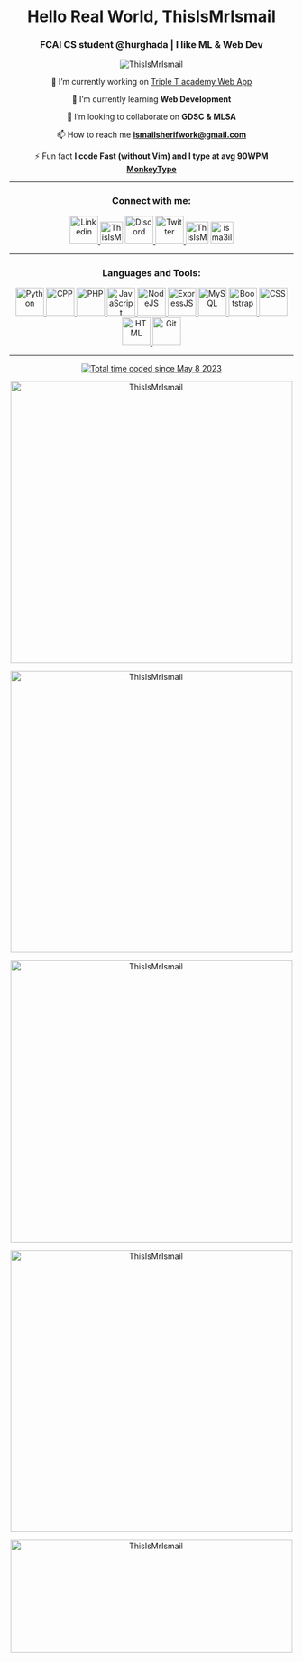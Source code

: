 <meta http-equiv="Cache-Control" content="no-cache, no-store, must-revalidate">
<meta http-equiv="Pragma" content="no-cache">
<meta http-equiv="Expires" content="0">

<div align="center">

  <h1>Hello Real World, ThisIsMrIsmail</h1>
  <h3>FCAI CS student @hurghada | I like ML & Web Dev</h3>
  
  <p> <img src="https://komarev.com/ghpvc/?username=ThisIsMrIsmail&label=Profile%20views&color=394867&style=flat" alt="ThisIsMrIsmail"> </p>

  🔭 I’m currently working on [Triple T academy Web App](http://tribletacademy.rf.gd/)

  🌱 I’m currently learning **Web Development**

  👯 I’m looking to collaborate on **GDSC & MLSA**

  📫 How to reach me **ismailsherifwork@gmail.com**

  ⚡ Fun fact **I code Fast (without Vim) and I type at avg 90WPM [MonkeyType](https://monkeytype.com/profile/ThisIsMrIsmail)**

  <hr style="height: 1px">
  
  <h3>Connect with me:</h3>
  <p align="center">
    <a target="_blank" rel="noreferrer" href="https://linkedin.com/in/ThisIsMrIsmail"> <img src="https://skillicons.dev/icons?i=linkedin" alt="Linkedin" width="50" height="50"> </a>
    <a target="_blank" rel="noreferrer" href="https://www.youtube.com/@ThisIsMrIsmail"> <img src="https://raw.githubusercontent.com/rahuldkjain/github-profile-readme-generator/master/src/images/icons/Social/youtube.svg" alt="ThisIsMrIsmail" height="40" width="40" /></a>
    <a target="_blank" rel="noreferrer" href="https://discord.com/users/ThisIsMrIsmail#0476"> <img src="https://skillicons.dev/icons?i=discord" alt="Discord" width="50" height="50"> </a>
    <a target="_blank" rel="noreferrer" href="https://twitter.com/ThisIsMrIsmail" target="blank"> <img src="https://skillicons.dev/icons?i=twitter" alt="Twitter" width="50" height="50"> </a>
    <a target="_blank" rel="noreferrer" href="https://kaggle.com/ThisIsMrIsmail" target="blank"><img src="https://raw.githubusercontent.com/rahuldkjain/github-profile-readme-generator/master/src/images/icons/Social/kaggle.svg" alt="ThisIsMrIsmail" height="40" width="40" /></a>
    <a target="_blank" rel="noreferrer" href="https://codeforces.com/profile/isma3il"><img src="https://raw.githubusercontent.com/rahuldkjain/github-profile-readme-generator/master/src/images/icons/Social/codeforces.svg" alt="isma3il" height="40" width="40" /></a>
  </p>

  <hr style="height: 1px">
  
  <h3>Languages and Tools:</h3>
  <p>
    <a target="_blank" href="https://www.python.org"> <img src="https://skillicons.dev/icons?i=py" alt="Python" width="50" height="50"> </a>
    <a target="_blank" href="https://www.w3schools.com/cpp/"> <img src="https://skillicons.dev/icons?i=cpp" alt="CPP" width="50" height="50"> </a>
    <a target="_blank" href="https://www.php.net"> <img src="https://skillicons.dev/icons?i=php" alt="PHP" width="50" height="50"> </a>
    <a target="_blank" href="https://developer.mozilla.org/en-US/docs/Web/JavaScript"> <img src="https://skillicons.dev/icons?i=js" alt="JavaScript" width="50" height="50"> </a>
    <a target="_blank" href="https://nodejs.org"> <img src="https://skillicons.dev/icons?i=nodejs" alt="NodeJS" width="50" height="50"> </a>
    <a target="_blank" href="https://expressjs.com"> <img src="https://skillicons.dev/icons?i=express" alt="ExpressJS" width="50" height="50"> </a>
    <a target="_blank" href="https://www.mysql.com/"> <img src="https://skillicons.dev/icons?i=mysql" alt="MySQL" width="50" height="50"> </a>
    <a target="_blank" href="https://getbootstrap.com"> <img src="https://skillicons.dev/icons?i=bootstrap" alt="Bootstrap" width="50" height="50"> </a>
    <a target="_blank" href="https://www.w3schools.com/css/"> <img src="https://skillicons.dev/icons?i=css" alt="CSS" width="50" height="50"> </a>
    <a target="_blank" href="https://www.w3.org/html/"> <img src="https://skillicons.dev/icons?i=html" alt="HTML" width="50" height="50"> </a>
    <a target="_blank" href="https://git-scm.com/"> <img src="https://skillicons.dev/icons?i=git" alt="Git" width="50" height="50"> </a>
  </p>

  <hr style="height: 1px">
  
  <a href="https://wakatime.com/@da667081-e299-4c08-85ff-0eb8e72377a3"><img src="https://wakatime.com/badge/user/da667081-e299-4c08-85ff-0eb8e72377a3.svg" alt="Total time coded since May 8 2023" /></a>
  <a target="_blank" rel="noreferrer" href="https://wakatime.com/@ThisIsMrIsmail"> <p> <img width="500" src="https://github-readme-stats.vercel.app/api/wakatime?username=thisismrismail&theme=dark&v=2" alt="ThisIsMrIsmail"> </p> </a>
  <a href="https://github.com/ThisIsMrIsmail/"> <p> <img width="500" src="https://github-readme-stats.vercel.app/api?username=ThisIsMrIsmail&show_icons=true&theme=dark" alt="ThisIsMrIsmail"> </p> </a>
  <a href="https://github.com/ThisIsMrIsmail/"> <p> <img width="500" src="https://github-readme-streak-stats.herokuapp.com/?user=ThisIsMrIsmail&theme=dark" alt="ThisIsMrIsmail"> </p> </a>
  <a href="https://github.com/ThisIsMrIsmail/TTT"> <p> <img width="500" src="https://github-readme-stats.vercel.app/api/pin/?username=ThisIsMrIsmail&repo=newsletter&theme=dark" alt="ThisIsMrIsmail"> </p> </a>
  <a target="_blank" rel="noreferrer" href="https://github.com/ThisIsMrIsmail?tab=repositories"> <p> <img width="500" height="200" src="https://github-readme-stats.vercel.app/api/top-langs?username=ThisIsMrIsmail&show_icons=true&locale=en&layout=compact&theme=dark" alt="ThisIsMrIsmail"> </p> </a>

</div>
